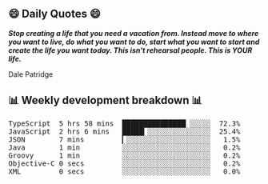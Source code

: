 ## 😄 Daily Quotes 😄

_**Stop creating a life that you need a vacation from. Instead move to where you want to live, do what you want to do, start what you want to start and create the life you want today. This isn't rehearsal people. This is YOUR life.**_

Dale Patridge



## 📊 Weekly development breakdown 📊

<pre>TypeScript  5 hrs 58 mins  ███████████████▏░░░░░  72.3%
JavaScript  2 hrs 6 mins   █████▎░░░░░░░░░░░░░░░  25.4%
JSON        7 mins         ▎░░░░░░░░░░░░░░░░░░░░   1.5%
Java        1 min          ░░░░░░░░░░░░░░░░░░░░░   0.2%
Groovy      1 min          ░░░░░░░░░░░░░░░░░░░░░   0.2%
Objective-C 0 secs         ░░░░░░░░░░░░░░░░░░░░░   0.2%
XML         0 secs         ░░░░░░░░░░░░░░░░░░░░░   0.0%</pre>